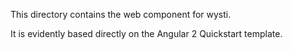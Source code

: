This directory contains the web component for wysti.

It is evidently based directly on the Angular 2 Quickstart template.





